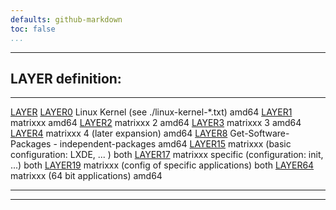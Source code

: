 ```yaml
---
defaults: github-markdown
toc: false
...
```


<!-- *********************************************************************** -->
********************************************************************************
## LAYER definition:

----------- ------------------------------------------------------ -------------
[LAYER][]
[LAYER0][]  Linux Kernel (see ./linux-kernel-*.txt)                amd64
[LAYER1][]  matrixxx                                               amd64
[LAYER2][]  matrixxx 2                                             amd64
[LAYER3][]  matrixxx 3                                             amd64
[LAYER4][]  matrixxx 4 (later expansion)                           amd64
[LAYER8][]  Get-Software-Packages - independent-packages           amd64
[LAYER15][] matrixxx (basic configuration: LXDE, ... )             both
[LAYER17][] matrixxx specific (configuration: init, ...)           both
[LAYER19][] matrixxx (config of specific applications)             both
[LAYER64][] matrixxx (64 bit applications)                         amd64
----------- ------------------------------------------------------ -------------

********************************************************************************
[LAYER]:    /LAYER
[LAYER0]:   /LAYER0
[LAYER1]:   /LAYER1
[LAYER2]:   /LAYER2
[LAYER3]:   /LAYER3
[LAYER4]:   /LAYER4
[LAYER8]:   /LAYER8
[LAYER15]:  /LAYER15
[LAYER17]:  /LAYER17
[LAYER19]:  /LAYER19
[LAYER64]:  /LAYER64
